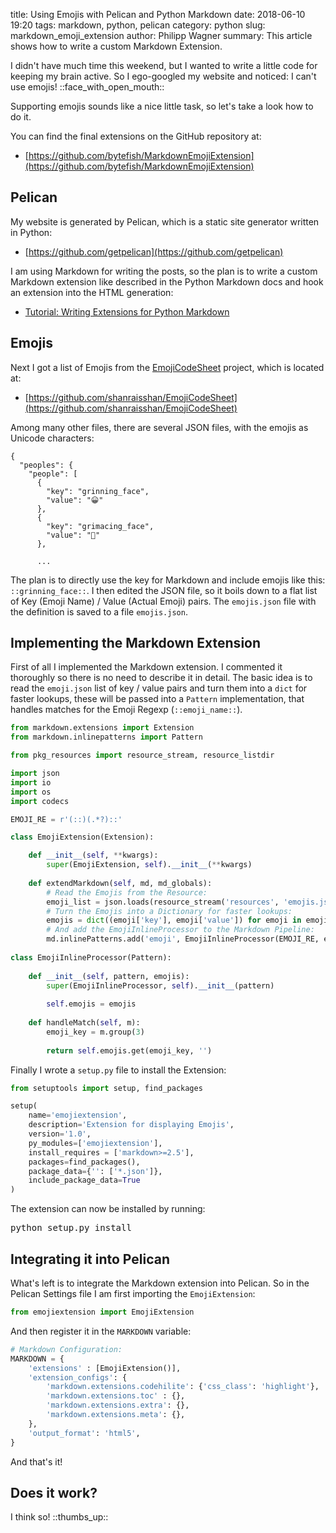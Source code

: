 ﻿title: Using Emojis with Pelican and Python Markdown 
date: 2018-06-10 19:20
tags: markdown, python, pelican
category: python
slug: markdown_emoji_extension
author: Philipp Wagner
summary: This article shows how to write a custom Markdown Extension.

[EmojiCodeSheet]: https://github.com/shanraisshan/EmojiCodeSheet

I didn't have much time this weekend, but I wanted to write a little code for keeping my brain active. So 
I ego-googled my website and noticed: I can't use emojis! ::face_with_open_mouth:: 

Supporting emojis sounds like a nice little task, so let's take a look how to do it.

You can find the final extensions on the GitHub repository at:

* [https://github.com/bytefish/MarkdownEmojiExtension](https://github.com/bytefish/MarkdownEmojiExtension)

## Pelican ##

My website is generated by Pelican, which is a static site generator written in Python:

* [https://github.com/getpelican](https://github.com/getpelican)

I am using Markdown for writing the posts, so the plan is to write a custom Markdown extension 
like described in the Python Markdown docs and hook an extension into the HTML generation:

* [Tutorial: Writing Extensions for Python Markdown](https://github.com/Python-Markdown/markdown/wiki/Tutorial:-Writing-Extensions-for-Python-Markdown)

## Emojis ##

Next I got a list of Emojis from the [EmojiCodeSheet] project, which is located at:

* [https://github.com/shanraisshan/EmojiCodeSheet](https://github.com/shanraisshan/EmojiCodeSheet)

Among many other files, there are several JSON files, with the emojis as Unicode characters:

```
{
  "peoples": {
    "people": [
      {
        "key": "grinning_face",
        "value": "😀"
      },
      {
        "key": "grimacing_face",
        "value": "😬"
      },
      
      ...
```

The plan is to directly use the key for Markdown and include emojis like this: ``::grinning_face::``. I then edited the 
JSON file, so it boils down to a flat list of Key (Emoji Name) / Value (Actual Emoji) pairs. The ``emojis.json`` file with 
the definition is saved to a file ``emojis.json``.

## Implementing the Markdown Extension ##

First of all I implemented the Markdown extension. I commented it thoroughly so there is no need to describe it 
in detail. The basic idea is to read the ``emoji.json`` list of key / value pairs and turn them into a ``dict`` 
for faster lookups, these will be passed into a ``Pattern`` implementation, that handles matches for the Emoji 
Regexp (``::emoji_name::``).

```python
from markdown.extensions import Extension
from markdown.inlinepatterns import Pattern

from pkg_resources import resource_stream, resource_listdir

import json
import io
import os
import codecs

EMOJI_RE = r'(::)(.*?)::'

class EmojiExtension(Extension):

    def __init__(self, **kwargs):
        super(EmojiExtension, self).__init__(**kwargs)
                
    def extendMarkdown(self, md, md_globals):
        # Read the Emojis from the Resource:
        emoji_list = json.loads(resource_stream('resources', 'emojis.json').read().decode('utf-8'))
        # Turn the Emojis into a Dictionary for faster lookups:
        emojis = dict((emoji['key'], emoji['value']) for emoji in emoji_list)
        # And add the EmojiInlineProcessor to the Markdown Pipeline:
        md.inlinePatterns.add('emoji', EmojiInlineProcessor(EMOJI_RE, emojis) ,'<not_strong')
        
class EmojiInlineProcessor(Pattern):
    
    def __init__(self, pattern, emojis):
        super(EmojiInlineProcessor, self).__init__(pattern)
        
        self.emojis = emojis
        
    def handleMatch(self, m):
        emoji_key = m.group(3)
        
        return self.emojis.get(emoji_key, '')
```

Finally I wrote a ``setup.py`` file to install the Extension:

```python
from setuptools import setup, find_packages

setup(
    name='emojiextension',
    description='Extension for displaying Emojis',
    version='1.0',
    py_modules=['emojiextension'],
    install_requires = ['markdown>=2.5'],
    packages=find_packages(),
    package_data={'': ['*.json']},
    include_package_data=True
)
```

The extension can now be installed by running:

<pre>
python setup.py install
</pre>

## Integrating it into Pelican ##

What's left is to integrate the Markdown extension into Pelican. So in the Pelican Settings file I am first importing the ``EmojiExtension``:

```python
from emojiextension import EmojiExtension
```

And then register it in the ``MARKDOWN`` variable:

```python
# Markdown Configuration:
MARKDOWN = {
    'extensions' : [EmojiExtension()],
    'extension_configs': {
        'markdown.extensions.codehilite': {'css_class': 'highlight'},
        'markdown.extensions.toc' : {},
        'markdown.extensions.extra': {},
        'markdown.extensions.meta': {},
    },
    'output_format': 'html5',
}
```

And that's it!

## Does it work? ##

I think so! ::thumbs_up::
